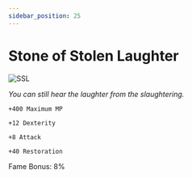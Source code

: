 ```yaml
---
sidebar_position: 25
---
```


# Stone of Stolen Laughter

![SSL](https://vwiki.valorserver.com/api/item/picture/stone%20of%20stolen%20laughter)

<i>You can still hear the laughter from the slaughtering.</i>

    +400 Maximum MP
    
    +12 Dexterity
    
    +8 Attack
    
    +40 Restoration
    
Fame Bonus: 8%
